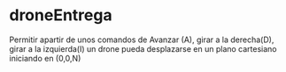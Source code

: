 # droneEntrega
Permitir apartir de unos comandos de Avanzar (A), girar a la derecha(D), girar a la izquierda(I) un drone pueda desplazarse en un plano cartesiano iniciando en (0,0,N)
